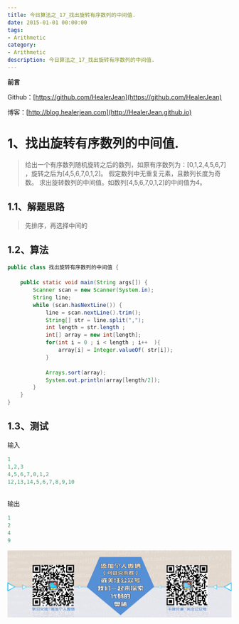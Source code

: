 ```yaml
---
title: 今日算法之_17_找出旋转有序数列的中间值.
date: 2015-01-01 00:00:00
tags: 
- Arithmetic
category: 
- Arithmetic
description: 今日算法之_17_找出旋转有序数列的中间值.
---
```


**前言**     

 Github：[https://github.com/HealerJean](https://github.com/HealerJean)         

 博客：[http://blog.healerjean.com](http://HealerJean.github.io)          

# 1、找出旋转有序数列的中间值.
> 给出一个有序数列随机旋转之后的数列，如原有序数列为：[0,1,2,4,5,6,7] ，旋转之后为[4,5,6,7,0,1,2]。    假定数列中无重复元素，且数列长度为奇数。 求出旋转数列的中间值。如数列[4,5,6,7,0,1,2]的中间值为4。



## 1.1、解题思路 

> 先排序，再选择中间的



## 1.2、算法

```java
public class 找出旋转有序数列的中间值 {

    public static void main(String args[]) {
        Scanner scan = new Scanner(System.in);
        String line;
        while (scan.hasNextLine()) {
            line = scan.nextLine().trim();
            String[] str = line.split(",");
            int length = str.length ;
            int[] array = new int[length];
            for(int i = 0 ; i < length ; i++  ){
                array[i] = Integer.valueOf( str[i]);
            }

            Arrays.sort(array);
            System.out.println(array[length/2]);
        }
    }
}
```




## 1.3、测试 

输入

```java
1
1,2,3
4,5,6,7,0,1,2
12,13,14,5,6,7,8,9,10
    
```

输出 

```java
1
2
4
9
```



![ContactAuthor](https://raw.githubusercontent.com/HealerJean/HealerJean.github.io/master/assets/img/artical_bottom.jpg)



<link rel="stylesheet" href="https://unpkg.com/gitalk/dist/gitalk.css">

<script src="https://unpkg.com/gitalk@latest/dist/gitalk.min.js"></script> 
<div id="gitalk-container"></div>    
 <script type="text/javascript">
    var gitalk = new Gitalk({
		clientID: `1d164cd85549874d0e3a`,
		clientSecret: `527c3d223d1e6608953e835b547061037d140355`,
		repo: `HealerJean.github.io`,
		owner: 'HealerJean',
		admin: ['HealerJean'],
		id: 'AAAAAAAAAAAAAAA',
    });
    gitalk.render('gitalk-container');
</script> 
